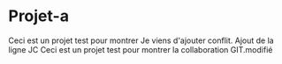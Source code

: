 # Projet-a
Ceci est un projet test pour montrer Je viens d'ajouter conflit.
Ajout de la ligne JC
Ceci est un projet test pour montrer la collaboration GIT.modifié
